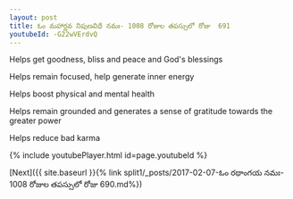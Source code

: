 ```yaml
---
layout: post
title: ఓం మహార్ణవ నిపుణవిధే నమః- 1008 రోజుల తపస్సులో రోజు  691
youtubeId: -G22wVErdvQ
---
```

 
 
Helps get goodness, bliss and peace and God's blessings
 
Helps remain focused, help generate inner energy 
 
Helps boost physical and mental health 
 
Helps remain grounded and generates a sense of gratitude towards the greater power 
 
Helps reduce bad karma
 
 
 
 


{% include youtubePlayer.html id=page.youtubeId %}
 
[Next]({{ site.baseurl }}{% link  split1/_posts/2017-02-07-ఓం రథాంగయ నమః- 1008 రోజుల తపస్సులో రోజు  690.md%})
 

